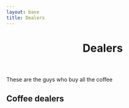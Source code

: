 ```yaml
---
layout: base
title: Dealers
---
```

<header>
  <div class="container">
    <div class="header-content">
      <h1>Dealers</h1>
    </div>
  </div>
</header>

<article>
  <div class="container">
    <div class="row">
      <div class="col-md-8 mx-auto">
        <p class="lead">
          These are the guys who buy all the coffee
        </p>
        <h2>Coffee dealers</h2>
          <div id="coffeedealerstable"></div>
      </div>
    </div>
  </div>
</article>

<link href="https://unpkg.com/tabulator-tables@4.8.1/dist/css/tabulator.min.css" rel="stylesheet">
<script type="text/javascript" src="https://unpkg.com/tabulator-tables@4.8.1/dist/js/tabulator.min.js"></script>
<script src="https://cdn.jsdelivr.net/npm/promise-polyfill@8/dist/polyfill.min.js"></script>
<script type="text/javascript" src="/data/dealers/coffeedealers.json"></script>

<script type="text/javascript">	
	var local_data = coffeedealers_data;  <!-- name inside json file -->
	var table = new Tabulator("#coffeedealerstable", {
		data: local_data,
		ajaxProgressiveLoad:"load",
		layout:"fitColumns",
		columns:[
		{title:"#", formatter:"rownum", align:"center", width:40},
		{title:"Dealer",   field:"title"},
		{title:"Website",   field:"website",formatter:"link", formatterParams:{target:"_blank"},
		],
	});
</script>